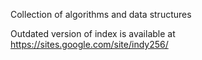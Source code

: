Collection of algorithms and data structures

Outdated version of index is available at https://sites.google.com/site/indy256/
